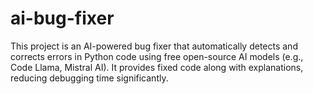 # ai-bug-fixer
This project is an AI-powered bug fixer that automatically detects and corrects errors in Python code using free open-source AI models (e.g., Code Llama, Mistral AI). It provides fixed code along with explanations, reducing debugging time significantly.

